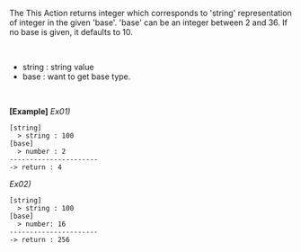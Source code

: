 The This Action returns integer which corresponds to 'string' representation of integer in the given 'base'.
'base' can be an integer between 2 and 36.
If no base is given, it defaults to 10.

<br/>

- string : string value
- base : want to get base type.

<br/>

**[Example]**
*Ex01)*
```
[string]
  > string : 100
[base]
  > number : 2
----------------------
-> return : 4
```
*Ex02)*
```
[string]
  > string : 100
[base]
  > number: 16
----------------------
-> return : 256
```

